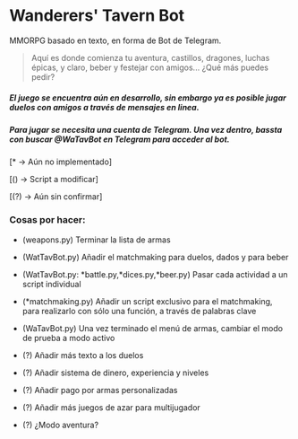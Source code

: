 # Wanderers' Tavern Bot

MMORPG basado en texto, en forma de Bot de Telegram. 
> Aquí es donde comienza tu aventura, castillos, dragones, luchas épicas, y claro, beber y festejar con amigos... ¿Qué más puedes pedir?

##### El juego se encuentra aún en desarrollo, sin embargo ya es posible jugar duelos con amigos a través de mensajes en linea. 

##### Para jugar se necesita una cuenta de Telegram. Una vez dentro, bassta con buscar @WaTavBot en Telegram para acceder al bot. 




[* → Aún no implementado]

[() → Script a modificar]

[(?) → Aún sin confirmar]

### Cosas por hacer: 

* (weapons.py) Terminar la lista de armas 

* (WatTavBot.py) Añadir el matchmaking para duelos, dados y para beber 

* (WatTavBot.py: *battle.py,*dices.py,*beer.py) Pasar cada actividad a un script individual

* (*matchmaking.py) Añadir un script exclusivo para el matchmaking, para realizarlo con sólo una función, a través de palabras clave

* (WaTavBot.py) Una vez terminado el menú de armas, cambiar el modo de prueba a modo activo 

* (?) Añadir más texto a los duelos

* (?) Añadir sistema de dinero, experiencia y niveles 

* (?) Añadir pago por armas personalizadas 

* (?) Añadir más juegos de azar para multijugador

* (?) ¿Modo aventura?